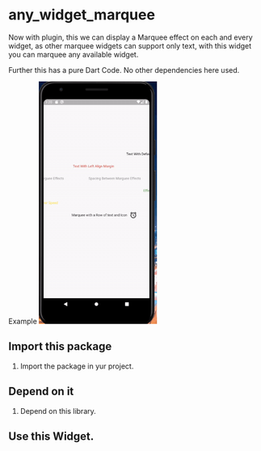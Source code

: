 # any_widget_marquee

Now with plugin, this we can display a Marquee effect on each and every widget, as other marquee widgets can support
only text, with this widget you can marquee any available widget.

Further this has a pure Dart Code. No other dependencies here used.

Example
![Demo Video in GitHub](example.gif)
## Import this package

1. Import the package in yur project.

## Depend on it

1. Depend on this library.

## Use this Widget. 